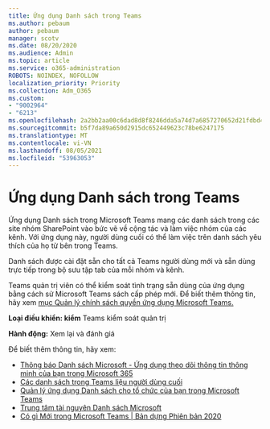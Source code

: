 ```yaml
---
title: Ứng dụng Danh sách trong Teams
ms.author: pebaum
author: pebaum
manager: scotv
ms.date: 08/20/2020
ms.audience: Admin
ms.topic: article
ms.service: o365-administration
ROBOTS: NOINDEX, NOFOLLOW
localization_priority: Priority
ms.collection: Adm_O365
ms.custom:
- "9002964"
- "6213"
ms.openlocfilehash: 2a2bb2aa00c6dad8d8f8246dda5a74d7a6857270652d21fdbd4eb0a891dac0ca
ms.sourcegitcommit: b5f7da89a650d2915dc652449623c78be6247175
ms.translationtype: MT
ms.contentlocale: vi-VN
ms.lasthandoff: 08/05/2021
ms.locfileid: "53963053"
---
```

# <a name="lists-app-in-teams"></a>Ứng dụng Danh sách trong Teams

Ứng dụng Danh sách trong Microsoft Teams mang các danh sách trong các site nhóm SharePoint vào bức vẽ về cộng tác và làm việc nhóm của các kênh. Với ứng dụng này, người dùng cuối có thể làm việc trên danh sách yêu thích của họ từ bên trong Teams.

Danh sách được cài đặt sẵn cho tất cả Teams người dùng mới và sẵn dùng trực tiếp trong bộ sưu tập tab của mỗi nhóm và kênh.

Teams quản trị viên có thể kiểm soát tình trạng sẵn dùng của ứng dụng bằng cách sử Microsoft Teams sách cấp phép mới. Để biết thêm thông tin, hãy xem [mục Quản lý chính sách quyền ứng dụng Microsoft Teams.](https://docs.microsoft.com/microsoftteams/teams-app-permission-policies)

**Loại điều khiển: kiểm** Teams kiểm soát quản trị    

**Hành động:**  Xem lại và đánh giá

Để biết thêm thông tin, hãy xem:

- [Thông báo Danh sách Microsoft - Ứng dụng theo dõi thông tin thông minh của bạn trong Microsoft 365](https://techcommunity.microsoft.com/t5/microsoft-365-blog/announcing-microsoft-lists-your-smart-information-tracking-app/ba-p/1372233)
- [Các danh sách trong Teams liệu người dùng cuối](https://support.microsoft.com/office/get-started-with-lists-in-microsoft-taeams-c971e46b-b36c-491b-9c35-efeddd0297db)
- [Quản lý ứng dụng Danh sách cho tổ chức của bạn trong Microsoft Teams](https://docs.microsoft.com/microsoftteams/manage-lists-app)
- [Trung tâm tài nguyên Danh sách Microsoft](https://aka.ms/MSLists)
- [Có gì Mới trong Microsoft Teams | Bản dựng Phiên bản 2020](https://techcommunity.microsoft.com/t5/microsoft-teams-blog/what-s-new-in-microsoft-teams-build-edition-2020/ba-p/1394224)
